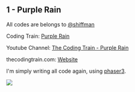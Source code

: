 ## 1 - Purple Rain
All codes are belongs to [@shiffman](https://github.com/shiffman)

Coding Train: [Purple Rain](https://github.com/CodingTrain/website/tree/master/CodingChallenges/CC_004_PurpleRain)

Youtube Channel: [The Coding Train - Purple Rain](https://www.youtube.com/watch?v=KkyIDI6rQJI&list=PLRqwX-V7Uu6ZiZxtDDRCi6uhfTH4FilpH&index=4)

thecodingtrain.com: [Website](https://thecodingtrain.com/CodingChallenges/001-starfield.html)

I'm simply writing all code again, using [phaser3](https://phaser.io/).

![](https://github.com/halilcakar/Coding-Challence/blob/master/%231-Starfield/starfield.gif)
